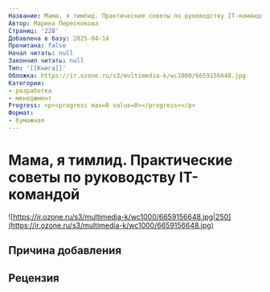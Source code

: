 ```yaml
---
Название: Мама, я тимлид. Практические советы по руководству IT-командой
Автор: Марина Перескокова
Страниц: '228'
Добавлена в базу: 2025-04-14
Прочитана: false
Начал читать: null
Закончил читать: null
Тип: '[[Книга]]'
Обложка: https://ir.ozone.ru/s3/multimedia-k/wc1000/6659156648.jpg
Категории:
- разработка
- менеджмент
Progress: <p><progress max=0 value=0></progress></p>
Формат:
- бумажная
---
```

# Мама, я тимлид. Практические советы по руководству IT-командой

![https://ir.ozone.ru/s3/multimedia-k/wc1000/6659156648.jpg|250](https://ir.ozone.ru/s3/multimedia-k/wc1000/6659156648.jpg)

## Причина добавления


## Рецензия